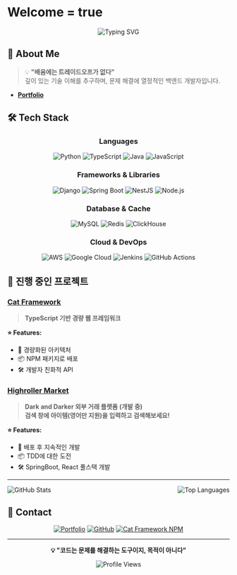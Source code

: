 # Welcome = true

<div align="center">
  
  ![Typing SVG](https://readme-typing-svg.herokuapp.com?font=Fira+Code&pause=1000&color=2F81F7&center=true&vCenter=true&width=435&lines=Full+Stack+Developer;Backend+Specialist;Framework+Creator;Always+Learning+New+Things)
  
</div>

## 🚀 About Me

> 💡 **"배움에는 트레이드오프가 없다"**  
> 깊이 있는 기술 이해를 추구하며, 문제 해결에 열정적인 백엔드 개발자입니다.
- **[Portfolio](https://envyw.com)**

## 🛠️ Tech Stack

<div align="center">

### Languages
![Python](https://img.shields.io/badge/Python-3776AB?style=for-the-badge&logo=python&logoColor=white)
![TypeScript](https://img.shields.io/badge/TypeScript-007ACC?style=for-the-badge&logo=typescript&logoColor=white)
![Java](https://img.shields.io/badge/Java-ED8B00?style=for-the-badge&logo=openjdk&logoColor=white)
![JavaScript](https://img.shields.io/badge/JavaScript-F7DF1E?style=for-the-badge&logo=javascript&logoColor=black)

### Frameworks & Libraries
![Django](https://img.shields.io/badge/Django-092E20?style=for-the-badge&logo=django&logoColor=white)
![Spring Boot](https://img.shields.io/badge/Spring_Boot-F2F4F9?style=for-the-badge&logo=spring-boot)
![NestJS](https://img.shields.io/badge/NestJS-E0234E?style=for-the-badge&logo=nestjs&logoColor=white)
![Node.js](https://img.shields.io/badge/Node.js-43853D?style=for-the-badge&logo=node.js&logoColor=white)

### Database & Cache
![MySQL](https://img.shields.io/badge/MySQL-00000F?style=for-the-badge&logo=mysql&logoColor=white)
![Redis](https://img.shields.io/badge/Redis-DC382D?style=for-the-badge&logo=redis&logoColor=white)
![ClickHouse](https://img.shields.io/badge/ClickHouse-FFCC01?style=for-the-badge&logo=clickhouse&logoColor=black)

### Cloud & DevOps
![AWS](https://img.shields.io/badge/AWS-232F3E?style=for-the-badge&logo=amazon-aws&logoColor=white)
![Google Cloud](https://img.shields.io/badge/Google_Cloud-4285F4?style=for-the-badge&logo=google-cloud&logoColor=white)
![Jenkins](https://img.shields.io/badge/Jenkins-D24939?style=for-the-badge&logo=jenkins&logoColor=white)
![GitHub Actions](https://img.shields.io/badge/GitHub_Actions-2088FF?style=for-the-badge&logo=github-actions&logoColor=white)
</div>

## 🎯 진행 중인 프로젝트

### [Cat Framework](https://www.npmjs.com/package/@envyw/cat-framework)
> **TypeScript 기반 경량 웹 프레임워크**

**⭐ Features:** 
- 🚀 경량화된 아키텍처
- 📦 NPM 패키지로 배포
- 🛠️ 개발자 친화적 API

### [Highroller Market](https://www.highrollermarket.com)
> **Dark and Darker 외부 거래 플랫폼 (개발 중)**  
> **검색 창에 아이템(영어만 지원)을 입력하고 검색해보세요!**

**⭐ Features:** 
- 🚀 배포 후 지속적인 개발
- 📦 TDD에 대한 도전
- 🛠️ SpringBoot, React 풀스택 개발


---

<div align="center" style="display: flex; justify-content: space-between; flex-wrap: wrap; gap: 20px; width: window;">
  <img src="https://github-readme-stats.vercel.app/api?username=EnvyW6567&show_icons=true&theme=tokyonight&hide_border=true&count_private=true" alt="GitHub Stats" />
  <img src="https://github-readme-stats.vercel.app/api/top-langs/?username=EnvyW6567&layout=compact&theme=tokyonight&hide_border=true" alt="Top Languages" />
</div>


## 🤝 Contact

<div align="center">

[![Portfolio](https://img.shields.io/badge/Portfolio-FF5722?style=for-the-badge&logo=todoist&logoColor=white)](https://envyw.com)
[![GitHub](https://img.shields.io/badge/GitHub-100000?style=for-the-badge&logo=github&logoColor=white)](https://github.com/EnvyW6567)
[![Cat Framework NPM](https://img.shields.io/badge/NPM-CB3837?style=for-the-badge&logo=npm&logoColor=white)](https://www.npmjs.com/package/@envyw/cat-framework)

</div>

---

<div align="center">
  
  **💡 "코드는 문제를 해결하는 도구이지, 목적이 아니다"**
  
  ![Profile Views](https://komarev.com/ghpvc/?username=EnvyW6567&color=blueviolet&style=flat-square)
  
</div>
